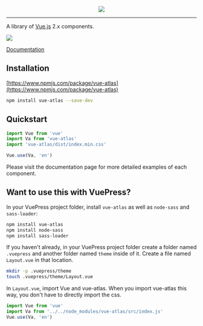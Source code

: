 <p align="center">
  <img src="https://vue-atlas.com/branding_github.png">
</p>

---

A library of [Vue.js](https://vuejs.org) 2.x components.

![](https://img.shields.io/npm/v/vue-atlas.svg)

[Documentation](https://vue-atlas.com)

## Installation

[https://www.npmjs.com/package/vue-atlas](https://www.npmjs.com/package/vue-atlas)

```bash
npm install vue-atlas --save-dev
```

## Quickstart

``` javascript
import Vue from 'vue'
import Va from 'vue-atlas'
import 'vue-atlas/dist/index.min.css'

Vue.use(Va, 'en')
```

Please visit the documentation page for more detailed examples of each component.

## Want to use this with VuePress?

In your VuePress project folder, install `vue-atlas` as well as `node-sass` and `sass-loader`:

```bash
npm install vue-atlas
npm install node-sass
npm install sass-loader
```

If you haven't already, in your VuePress project folder create a folder named `.vuepress` and another folder named `theme` inside of it. Create a file named `Layout.vue` in that location.

```bash
mkdir -p .vuepress/theme
touch .vuepress/theme/Layout.vue
```

In `Layout.vue`, import Vue and vue-atlas. When you import vue-atlas this way, you don't have to directly import the css.

```javascript
import Vue from 'vue'
import Va from '../../node_modules/vue-atlas/src/index.js'
Vue.use(Va, 'en')
```